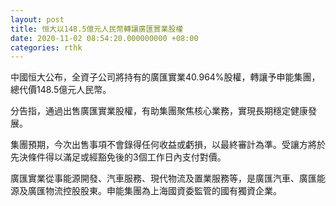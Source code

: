```yaml
---
layout: post
title: 恒大以148.5億元人民幣轉讓廣匯實業股權
date: 2020-11-02 08:54:20.000000000 +08:00
categories: rthk
---
```


中國恒大公布，全資子公司將持有的廣匯實業40.964%股權，轉讓予申能集團，總代價148.5億元人民幣。

分告指，通過出售廣匯實業股權，有助集團聚焦核心業務，實現長期穩定健康發展。

集團預期，今次出售事項不會錄得任何收益或虧損，以最終審計為準。受讓方將於先決條件得以滿足或經豁免後的3個工作日內支付對價。

廣匯實業從事能源開發、汽車服務、現代物流及置業服務等，是廣匯汽車、廣匯能源及廣匯物流控股股東。申能集團為上海國資委監管的國有獨資企業。
